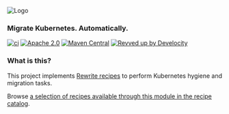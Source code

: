 ![Logo](https://github.com/openrewrite/rewrite/raw/main/doc/logo-oss.png)
### Migrate Kubernetes. Automatically.

[![ci](https://github.com/openrewrite/rewrite-kubernetes/actions/workflows/ci.yml/badge.svg)](https://github.com/openrewrite/rewrite-kubernetes/actions/workflows/ci.yml)
[![Apache 2.0](https://img.shields.io/github/license/openrewrite/rewrite-kubernetes.svg)](https://www.apache.org/licenses/LICENSE-2.0)
[![Maven Central](https://img.shields.io/maven-central/v/org.openrewrite.recipe/rewrite-kubernetes.svg)](https://mvnrepository.com/artifact/org.openrewrite.recipe/rewrite-kubernetes)
[![Revved up by Develocity](https://img.shields.io/badge/Revved%20up%20by-Develocity-06A0CE?logo=Gradle&labelColor=02303A)](https://ge.openrewrite.org/scans)

### What is this?

This project implements [Rewrite recipes](https://github.com/openrewrite/rewrite) to perform Kubernetes hygiene and migration tasks.

Browse [a selection of recipes available through this module in the recipe catalog](https://docs.openrewrite.org/recipes/kubernetes).
